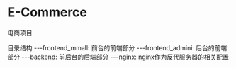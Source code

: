 # E-Commerce
电商项目

目录结构
---frontend_mmall: 前台的前端部分
---frontend_admini: 后台的前端部分
---backend: 前后台的后端部分
---nginx: nginx作为反代服务器的相关配置
